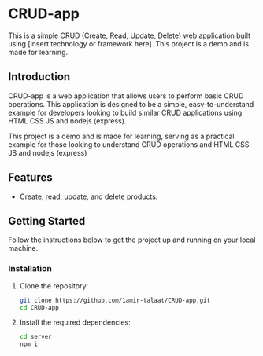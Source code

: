 # CRUD-app

This is a simple CRUD (Create, Read, Update, Delete) web application built using [insert technology or framework here]. This project is a demo and is made for learning.

## Introduction

CRUD-app is a web application that allows users to perform basic CRUD operations. This application is designed to be a simple, easy-to-understand example for developers looking to build similar CRUD applications using HTML CSS JS and nodejs (express).

This project is a demo and is made for learning, serving as a practical example for those looking to understand CRUD operations and HTML CSS JS and nodejs (express)

## Features

- Create, read, update, and delete products.

## Getting Started

Follow the instructions below to get the project up and running on your local machine.

### Installation

1. Clone the repository:

   ```bash
   git clone https://github.com/1amir-talaat/CRUD-app.git
   cd CRUD-app
2. Install the required dependencies:

   ```bash
   cd server
   npm i
